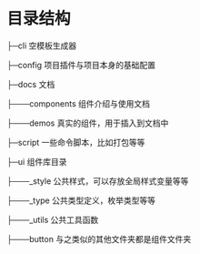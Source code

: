 # 目录结构

├─cli 空模板生成器

├─config 项目插件与项目本身的基础配置

├─docs 文档

├───components 组件介绍与使用文档

├───demos 真实的组件，用于插入到文档中

├─script 一些命令脚本，比如打包等等

├─ui 组件库目录

├───_style 公共样式，可以存放全局样式变量等等

├───_type 公共类型定义，枚举类型等等

├───_utils 公共工具函数

├───button 与之类似的其他文件夹都是组件文件夹
